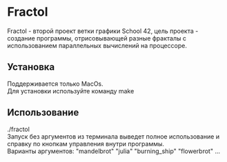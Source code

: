 <h1>Fractol</h1>
Fractol - второй проект ветки графики School 42, цель проекта - создание программы, отрисовывающей разные фракталы с использованием параллельных вычислений на процессоре.<br>
<h2>Установка</h2>
Поддерживается только MacOs.<br>
Для установки используйте команду make<br>
<h2>Использование</h2>
./fractol<br>
Запуск без аргументов из терминала выведет полное использование и справку по кнопкам управления внутри программы.<br>
Варианты аргументов: "mandelbrot" "julia" "burning_ship" "flowerbrot" ...<br>
